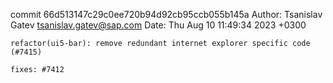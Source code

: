 commit 66d513147c29c0ee720b94d92cb95ccb055b145a
Author: Tsanislav Gatev <tsanislav.gatev@sap.com>
Date:   Thu Aug 10 11:49:34 2023 +0300

    refactor(ui5-bar): remove redundant internet explorer specific code (#7415)
    
    fixes: #7412
